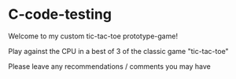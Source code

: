 # C-code-testing
Welcome to my custom tic-tac-toe prototype-game!

Play against the CPU in a best of 3 of the classic game "tic-tac-toe"

Please leave any recommendations / comments you may have
